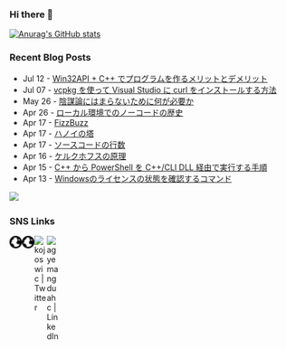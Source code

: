 ### Hi there 👋

[![Anurag's GitHub stats](https://github-readme-stats.vercel.app/api?username=kenjinote)](https://github.com/anuraghazra/github-readme-stats)


### Recent Blog Posts
<!-- feed start -->
- Jul 12 - [Win32API + C++ でプログラムを作るメリットとデメリット](http://kenji.blog/p/win32api--c-%E3%81%A7%E3%83%97%E3%83%AD%E3%82%B0%E3%83%A9%E3%83%A0%E3%82%92%E4%BD%9C%E3%82%8B%E3%83%A1%E3%83%AA%E3%83%83%E3%83%88%E3%81%A8%E3%83%87%E3%83%A1%E3%83%AA%E3%83%83%E3%83%88/)
- Jul 07 - [vcpkg を使って Visual Studio に curl をインストールする方法](http://kenji.blog/p/vcpkg-%E3%82%92%E4%BD%BF%E3%81%A3%E3%81%A6-visual-studio-%E3%81%AB-curl-%E3%82%92%E3%82%A4%E3%83%B3%E3%82%B9%E3%83%88%E3%83%BC%E3%83%AB%E3%81%99%E3%82%8B%E6%96%B9%E6%B3%95/)
- May 26 - [陰謀論にはまらないために何が必要か](http://kenji.blog/p/%E9%99%B0%E8%AC%80%E8%AB%96%E3%81%AB%E3%81%AF%E3%81%BE%E3%82%89%E3%81%AA%E3%81%84%E3%81%9F%E3%82%81%E3%81%AB%E4%BD%95%E3%81%8C%E5%BF%85%E8%A6%81%E3%81%8B/)
- Apr 26 - [ローカル環境でのノーコードの歴史](http://kenji.blog/p/%E3%83%AD%E3%83%BC%E3%82%AB%E3%83%AB%E7%92%B0%E5%A2%83%E3%81%A7%E3%81%AE%E3%83%8E%E3%83%BC%E3%82%B3%E3%83%BC%E3%83%89%E3%81%AE%E6%AD%B4%E5%8F%B2/)
- Apr 17 - [FizzBuzz](http://kenji.blog/p/fizzbuzz/)
- Apr 17 - [ハノイの塔](http://kenji.blog/p/%E3%83%8F%E3%83%8E%E3%82%A4%E3%81%AE%E5%A1%94/)
- Apr 17 - [ソースコードの行数](http://kenji.blog/p/%E3%82%BD%E3%83%BC%E3%82%B9%E3%82%B3%E3%83%BC%E3%83%89%E3%81%AE%E8%A1%8C%E6%95%B0/)
- Apr 16 - [ケルクホフスの原理](http://kenji.blog/p/%E3%82%B1%E3%83%AB%E3%82%AF%E3%83%9B%E3%83%95%E3%82%B9%E3%81%AE%E5%8E%9F%E7%90%86/)
- Apr 15 - [C++ から PowerShell を C++/CLI DLL 経由で実行する手順](http://kenji.blog/p/c-%E3%81%8B%E3%82%89-powershell-%E3%82%92-c-/cli-dll-%E7%B5%8C%E7%94%B1%E3%81%A7%E5%AE%9F%E8%A1%8C%E3%81%99%E3%82%8B%E6%89%8B%E9%A0%86/)
- Apr 13 - [Windowsのライセンスの状態を確認するコマンド](http://kenji.blog/p/windows%E3%81%AE%E3%83%A9%E3%82%A4%E3%82%BB%E3%83%B3%E3%82%B9%E3%81%AE%E7%8A%B6%E6%85%8B%E3%82%92%E7%A2%BA%E8%AA%8D%E3%81%99%E3%82%8B%E3%82%B3%E3%83%9E%E3%83%B3%E3%83%89/)
<!-- feed end -->

<!-- GitHub Profile Views Counter -->
![](https://komarev.com/ghpvc/?username=kenjinote)

<!-- SNS Links -->
### SNS Links
[<img align="left" alt="codewithkojo.com" width="22px" src="https://raw.githubusercontent.com/iconic/open-iconic/master/svg/globe.svg" />][website1]
[<img align="left" alt="codewithkojo.com" width="22px" src="https://raw.githubusercontent.com/iconic/open-iconic/master/svg/globe.svg" />][website2]
[<img align="left" alt="kojoswic | Twitter" width="22px" src="https://cdn.jsdelivr.net/npm/simple-icons@v3/icons/twitter.svg" />][twitter]
[<img align="left" alt="agyemangduahc | LinkedIn" width="22px" src="https://cdn.jsdelivr.net/npm/simple-icons@v3/icons/linkedin.svg" />][linkedin]

[website1]: https://hack.jp
[website2]: https://kenji.blog
[twitter]: https://twitter.com/kenjinote
[linkedin]: https://www.linkedin.com/in/kenjinote/

<!--
**kenjinote/kenjinote** is a ✨ _special_ ✨ repository because its `README.md` (this file) appears on your GitHub profile.

Here are some ideas to get you started:

- 🔭 I’m currently working on ...
- 🌱 I’m currently learning ...
- 👯 I’m looking to collaborate on ...
- 🤔 I’m looking for help with ...
- 💬 Ask me about ...
- 📫 How to reach me: ...
- 😄 Pronouns: ...
- ⚡ Fun fact: ...
-->
